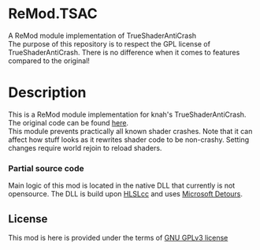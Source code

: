 # ReMod.TSAC
A ReMod module implementation of TrueShaderAntiCrash  
The purpose of this repository is to respect the GPL license of TrueShaderAntiCrash. There is no difference when it comes to features compared to the original!

# Description
This is a ReMod module implementation for knah's TrueShaderAntiCrash. The original code can be found [here](https://github.com/knah/VRCMods).  
This module prevents practically all known shader crashes. Note that it can affect how stuff looks as it rewrites shader code to be non-crashy. Setting changes require world rejoin to reload shaders.
### Partial source code
Main logic of this mod is located in the native DLL that currently is not opensource. The DLL is build upon [HLSLcc](https://github.com/Unity-Technologies/HLSLcc) and uses [Microsoft Detours](https://github.com/microsoft/Detours).

## License
This mod is here is provided under the terms of [GNU GPLv3 license](LICENSE)

